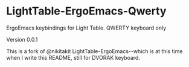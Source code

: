 LightTable-ErgoEmacs-Qwerty
===========================

ErgoEmacs keybindings for Light Table. QWERTY keyboard only

Version 0.0.1

This is a fork of @nikitakit LightTable-ErgoEmacs--which is at this time when I write this README, still for DVORAK keyboard.


